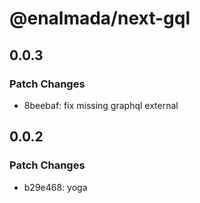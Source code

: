 # @enalmada/next-gql

## 0.0.3

### Patch Changes

- 8beebaf: fix missing graphql external

## 0.0.2

### Patch Changes

- b29e468: yoga